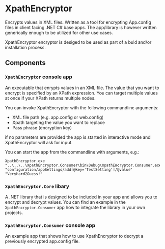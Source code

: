 # XpathEncryptor

Encrypts values in XML files. Written as a tool for encrypting App.config files in client facing .NET C# base apps. The app/library is however written generically enough to be utilized for other use cases.

XpathEncryptor encryptor is desiged to be used as part of a buld and/or installation process.
## Components
### `XpathEncryptor` console app
An executable that enrypts values in an XML file. The value that you want to encrypt is specified by an XPath expression. You can target multiple values at once if your XPath returns multiple nodes.

You can invoke XpathEncryptor with the following commandline arguments:
* XML file path (e.g. app.config or web.config)
* Xpath targeting the value you want to replace
* Pass phrase (encryption key)

if no parameters are provided the app is started in interactive mode and XpathEncryptor will ask for input.

You can start the app from the commandline with arguments, e.g.:
```
XpathEncryptor.exe "..\..\..\XpathEncryptor.Consumer\bin\Debug\XpathEncryptor.Consumer.exe.config" "configuration/appSettings/add[@key='TestSetting']/@value" "VeryHard2Guess!"
```

### `XpathEncryptor.Core` libary

A .NET library that is designed to be included in your app and allows you to encrypt and decrypt values. You can find an example in the `XpathEncryptor.Consumer` app how to integrate the library in your own projects. 

### `XpathEncryptor.Consumer` console app

An example app that shows how to use XpathEncryptor to decrypt a previously encrypted app.config file.